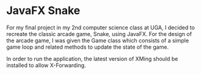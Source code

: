 # JavaFX Snake

For my final project in my 2nd computer science class at UGA, I decided to recreate the 
classic arcade game, Snake, using JavaFX. For the design of the arcade game, I was given
the Game class which consists of a simple game loop and related methods to update the
state of the game.

In order to run the application, the latest version of XMing should be
installed to allow X-Forwarding.